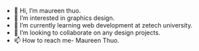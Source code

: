 - 👋 Hi, I’m maureen thuo.
- 👀 I’m interested in graphics design.
- 🌱 I’m currently learning web development at zetech university.
- 💞️ I’m looking to collaborate on any design projects.
- 📫 How to reach me- Maureen Thuo.

<!---
maureenthuo74/maureenthuo74 is a ✨ special ✨ repository because its `README.md` (this file) appears on your GitHub profile.
You can click the Preview link to take a look at your changes.
--->
